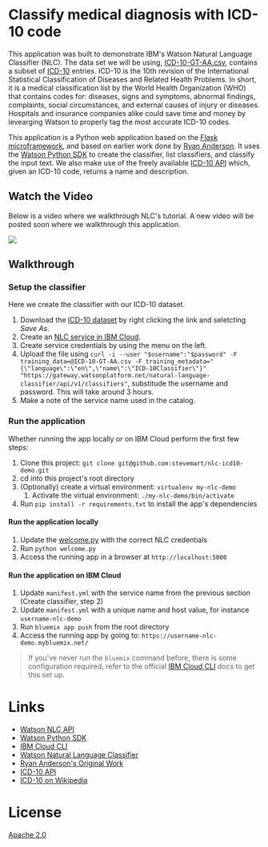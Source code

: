 # Classify medical diagnosis with ICD-10 code

This application was built to demonstrate IBM's Watson Natural Language Classifier (NLC). The data set we will be using, [ICD-10-GT-AA.csv](data/ICD-10-GT-AA.csv), contains a subset of [ICD-10](https://en.wikipedia.org/wiki/ICD-10) entries. ICD-10 is the 10th revision of the International Statistical Classification of Diseases and Related Health Problems. In short, it is a medical classification list by the World Health Organization (WHO) that contains codes for: diseases, signs and symptoms, abnormal findings, complaints, social circumstances, and external causes of injury or diseases. Hospitals and insurance companies alike could save time and money by levearging Watson to properly tag the most accurate ICD-10 codes.

This application is a Python web application based on the [Flask microframework](http://flask.pocoo.org/), and based on earlier work done by [Ryan Anderson](https://github.com/rustyoldrake/IBM_Watson_NLC_ICD10_Health_Codes). It uses the [Watson Python SDK](https://github.com/watson-developer-cloud/python-sdk) to create the classifier, list classifiers, and classify the input text. We also make use of the freely available [ICD-10 API](http://icd10api.com/) which, given an ICD-10 code, returns a name and description.

## Watch the Video

Below is a video where we walkthrough NLC's tutorial. A new video will be posted soon where we walkthrough this application.

[![](http://img.youtube.com/vi/X4k_ZB2rDsU/0.jpg)](https://youtu.be/X4k_ZB2rDsU)

## Walkthrough

### Setup the classifier

Here we create the classifier with our ICD-10 dataset.

1. Download the [ICD-10 dataset](https://raw.githubusercontent.com/stevemart/nlc-icd10-demo/master/data/ICD-10-GT-AA.csv) by right clicking the link and seletcting _Save As_.
1. Create an [NLC service in IBM Cloud](https://console.bluemix.net/catalog/services/natural-language-classifier).
1. Create service credentials by using the menu on the left.
1. Upload the file using `curl -i --user "$username":"$password" -F training_data=@ICD-10-GT-AA.csv -F training_metadata="{\"language\":\"en\",\"name\":\"ICD-10Classifier\"}" "https://gateway.watsonplatform.net/natural-language-classifier/api/v1/classifiers"`, substitude the username and password. This will take around 3 hours.
1. Make a note of the service name used in the catalog.

### Run the application

Whether running the app locally or on IBM Cloud perform the first few steps:

1. Clone this project: `git clone git@github.com:stevemart/nlc-icd10-demo.git`
1. cd into this project's root directory
1. (Optionally) create a virtual environment: `virtualenv my-nlc-demo`
    1. Activate the virtual environment: `./my-nlc-demo/bin/activate`
1. Run `pip install -r requirements.txt` to install the app's dependencies

#### Run the application locally

1. Update the [welcome.py](welcome.py) with the correct NLC credentials
1. Run `python welcome.py`
1. Access the running app in a browser at `http://localhost:5000`

#### Run the application on IBM Cloud

1. Update `manifest.yml` with the service name from the previous section (Create classifier, step 2)
1. Update `manifest.yml` with a unique name and host value, for instance `username-nlc-demo`
1. Run `bluemix app push` from the root directory
1. Access the running app by going to: `https://username-nlc-demo.mybluemix.net/`

> If you've never run the `bluemix` command before, there is some configuration required, refer to the official [IBM Cloud CLI](https://console.bluemix.net/docs/cli/reference/bluemix_cli/get_started.html) docs to get this set up.

# Links
* [Watson NLC API](https://www.ibm.com/watson/developercloud/natural-language-classifier/api/v1/)
* [Watson Python SDK](https://github.com/watson-developer-cloud/python-sdk)
* [IBM Cloud CLI](https://console.bluemix.net/docs/cli/reference/bluemix_cli/get_started.html)
* [Watson Natural Language Classifier](https://www.ibm.com/watson/services/natural-language-classifier/)
* [Ryan Anderson's Original Work](https://github.com/rustyoldrake/IBM_Watson_NLC_ICD10_Health_Codes)
* [ICD-10 API](http://icd10api.com)
* [ICD-10 on Wikipedia](https://en.wikipedia.org/wiki/ICD-10)

# License

[Apache 2.0](LICENSE)
